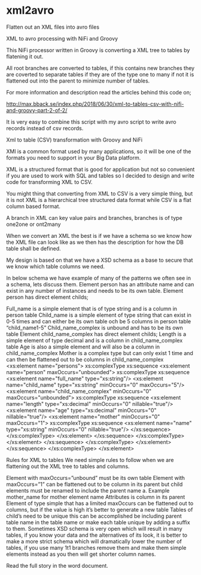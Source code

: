 # xml2avro
Flatten out an XML files into avro files

XML to avro processing with NiFi and Groovy

This NiFi processor written in Groovy is converting a XML tree to tables by flatening it out.

All root branches are converted to tables, if this contains new branches they are coverted to separate tables if they are of the type one to many if not it is flattened out into the parent to minimize number of tables.

For more information and description read the articles behind this code on;

http://max.bback.se/index.php/2018/06/30/xml-to-tables-csv-with-nifi-and-groovy-part-2-of-2/

It is very easy to combine this script with my avro script to write avro records instead of csv records.

Xml to table (CSV) transformation with Groovy and NiFi

XMl is a common format used by many applications, so it will be one of the formats you need to support in your Big Data platform.

XML is a structured format that is good for application but not so convenient if you are used to work with SQL and tables so I decided to design and write code for transforming XML to CSV.

You might thing that converting from XML to CSV is a very simple thing, but it is not XML is a hierarchical tree structured data format while CSV is a flat column based format.

A branch in XML can key value pairs and branches, branches is of type one2one or ont2many

When we convert an XML the best is if we have a schema so we know how the XML file can look like as we then has the description for how the DB table shall be defined.

My design is based on that we have a XSD schema as a base to secure that we know which table columns we need.

In below schema we have example of many of the patterns we often see in a schema, lets discuss them. Element person has an attribute name and can exist in any number of instances and needs to be its own table. Element person has direct element childs;

Full_name is a simple element that is of type string and is a column in person table
Child_name is a simple element of type string that can exist in 0-5 times and can either be its own table och be 5 columns in person table “child_name1-5”
Child_name_complex is unbound and has to be its own table Element child_name_complex has direct element childs;
Length is a simple element of type decimal and is a column in child_name_complex table
Age is also a simple element and will also be a column in child_name_complex
Mother is a complex type but can only exist 1 time and can then be flattened out to be columns in child_name_complex
<xs:element name="persons"> xs:complexType xs:sequence <xs:element name="person" maxOccurs="unbounded"> xs:complexType xs:sequence <xs:element name="full_name" type="xs:string"/> <xs:element name="child_name" type="xs:string" minOccurs="0" maxOccurs="5"/> <xs:element name="child_name_complex" minOccurs="0" maxOccurs="unbounded"> xs:complexType xs:sequence <xs:element name="length" type="xs:decimal" minOccurs="0" nillable="true"/> <xs:element name="age" type="xs:decimal" minOccurs="0" nillable="true"/> <xs:element name="mother" minOccurs="0" maxOccurs="1"> xs:complexType xs:sequence <xs:element name="name" type="xs:string" minOccurs="0" nillable="true"/> </xs:sequence> </xs:complexType> </xs:element> </xs:sequence> </xs:complexType> </xs:element> </xs:sequence> </xs:complexType> </xs:element> </xs:sequence> </xs:complexType> </xs:element>

Rules for XML to tables We need simple rules to follow when we are flattening out the XML tree to tables and columns.

Element with maxOccurs=”unbound” must be its own table
Element with maxOccurs=”1” can be flattened out to be column in its parent but child elements must be renamed to include the parent name a.	Example mother_name for mother element name
Attributes is column in its parent
Element of type simple that has a limited maxOccurs can be flattened out to columns, but if the value is high it’s better to generate a new table
Tables of child’s need to be unique this can be accomplished be including parent table name in the table name or make each table unique by adding a suffix to them.
Sometimes XSD schema is very open which will result in many tables, if you know your data and the alternatives of its look, it is better to make a more strict schema which will dramatically lower the number of tables, if you use many 1t1 branches remove them and make them simple elements instead as you then will get shorter column names.

Read the full story in the word document.
